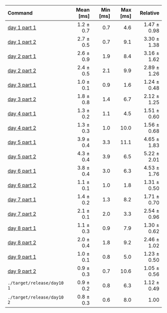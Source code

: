 | Command | Mean [ms] | Min [ms] | Max [ms] | Relative |
|:---|---:|---:|---:|---:|
| [day 1 part 1](/src/bin/day1.rs) | 1.2 ± 0.7 | 0.7 | 4.6 | 1.47 ± 0.98 |
| [day 1 part 2](/src/bin/day1.rs) | 2.7 ± 0.5 | 0.7 | 9.1 | 3.30 ± 1.38 |
| [day 2 part 1](/src/bin/day2.rs) | 2.6 ± 0.9 | 1.9 | 8.4 | 3.16 ± 1.62 |
| [day 2 part 2](/src/bin/day2.rs) | 2.4 ± 0.5 | 2.1 | 9.9 | 2.89 ± 1.26 |
| [day 3 part 1](/src/bin/day3.rs) | 1.0 ± 0.1 | 0.9 | 1.6 | 1.24 ± 0.48 |
| [day 3 part 2](/src/bin/day3.rs) | 1.8 ± 0.8 | 1.4 | 6.7 | 2.12 ± 1.25 |
| [day 4 part 1](/src/bin/day4.rs) | 1.3 ± 0.2 | 1.1 | 4.5 | 1.51 ± 0.60 |
| [day 4 part 2](/src/bin/day4.rs) | 1.3 ± 0.3 | 1.0 | 10.0 | 1.56 ± 0.68 |
| [day 5 part 1](/src/bin/day5.rs) | 3.9 ± 0.4 | 3.3 | 11.1 | 4.65 ± 1.83 |
| [day 5 part 2](/src/bin/day5.rs) | 4.3 ± 0.4 | 3.9 | 6.5 | 5.22 ± 2.01 |
| [day 6 part 1](/src/bin/day6.rs) | 3.8 ± 0.4 | 3.0 | 6.3 | 4.53 ± 1.76 |
| [day 6 part 2](/src/bin/day6.rs) | 1.1 ± 0.1 | 1.0 | 1.8 | 1.31 ± 0.50 |
| [day 7 part 1](/src/bin/day7.rs) | 1.4 ± 0.2 | 1.3 | 8.2 | 1.71 ± 0.70 |
| [day 7 part 2](/src/bin/day7.rs) | 2.1 ± 0.1 | 2.0 | 3.3 | 2.54 ± 0.96 |
| [day 8 part 1](/src/bin/day8.rs) | 1.1 ± 0.3 | 0.9 | 7.9 | 1.30 ± 0.62 |
| [day 8 part 2](/src/bin/day8.rs) | 2.0 ± 0.4 | 1.8 | 9.2 | 2.46 ± 1.02 |
| [day 9 part 1](/src/bin/day9.rs) | 1.0 ± 0.1 | 0.8 | 5.0 | 1.23 ± 0.50 |
| [day 9 part 2](/src/bin/day9.rs) | 0.9 ± 0.3 | 0.7 | 10.6 | 1.05 ± 0.56 |
| `./target/release/day10 1` | 0.9 ± 0.2 | 0.8 | 6.3 | 1.12 ± 0.49 |
| `./target/release/day10 2` | 0.8 ± 0.3 | 0.6 | 8.0 | 1.00 |
